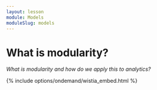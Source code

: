 ```yaml
---
layout: lesson
module: Models
moduleSlug: models
---
```


# What is modularity?
_What is modularity and how do we apply this to analytics?_

{% include options/ondemand/wistia_embed.html %}